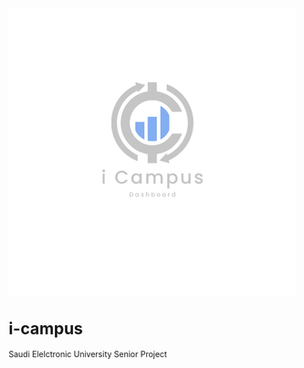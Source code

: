 ![Logo](Clinet/c-icampus/src/assets/png/logo3.png)
# i-campus
Saudi Elelctronic University Senior Project 

